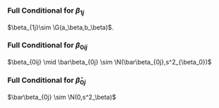 ### Full Conditional for $\beta_{1j}$
$\beta_{1j}\sim \G(a_\beta,b_\beta)$.

### Full Conditional for $\beta_{0ij}$
$\beta_{0ij} \mid \bar\beta_{0j} \sim \N(\bar\beta_{0j},s^2_{\beta_0})$

### Full Conditional for $\bar\beta_{0j}$
$\bar\beta_{0j} \sim \N(0,s^2_\beta)$
